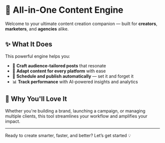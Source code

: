 # 🚀 All-in-One Content Engine

Welcome to your ultimate content creation companion — built for **creators**, **marketers**, and **agencies** alike.

## ✨ What It Does

This powerful engine helps you:

- 🧠 **Craft audience-tailored posts** that resonate
- 📲 **Adapt content for every platform** with ease
- 📅 **Schedule and publish automatically** — set it and forget it
- 📊 **Track performance** with AI-powered insights and analytics

## 🎯 Why You'll Love It

Whether you're building a brand, launching a campaign, or managing multiple clients, this tool streamlines your workflow and amplifies your impact.

---

Ready to create smarter, faster, and better? Let’s get started 💡